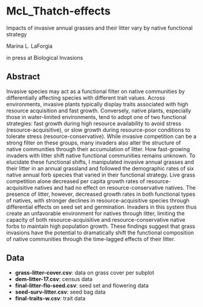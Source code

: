 # McL_Thatch-effects
Impacts of invasive annual grasses and their litter vary by native functional strategy

Marina L. LaForgia

in press at Biological Invasions

## Abstract

Invasive species may act as a functional filter on native communities by differentially affecting species with different trait values. Across environments, invasive plants typically display traits associated with high resource acquisition and fast growth. Conversely, native plants, especially those in water-limited environments, tend to adopt one of two functional strategies: fast growth during high resource availability to avoid stress (resource-acquisitive), or slow growth during resource-poor conditions to tolerate stress (resource-conservative). While invasive competition can be a strong filter on these groups, many invaders also alter the structure of native communities through their accumulation of litter. How fast-growing invaders with litter shift native functional communities remains unknown. To elucidate these functional shifts, I manipulated invasive annual grasses and their litter in an annual grassland and followed the demographic rates of six native annual forb species that varied in their functional strategy. Live grass competition alone decreased per capita growth rates of resource-acquisitive natives and had no effect on resource-conservative natives. The presence of litter, however, decreased growth rates in both functional types of natives, with stronger declines in resource-acquisitive species through differential effects on seed set and germination. Invaders in this system thus create an unfavorable environment for natives through litter, limiting the capacity of both resource-acquisitive and resource-conservative native forbs to maintain high population growth. These findings suggest that grass invasions have the potential to dramatically shift the functional composition of native communities through the time-lagged effects of their litter.

## Data

* __grass-litter-cover.csv__: data on grass cover per subplot
* __dem-litter-17.csv__: census data
* __final-litter-flo-seed.csv__: seed set and flowering data
* __seed-surv-litter.csv__: seed bag data
* __final-traits-w.csv__: trait data

